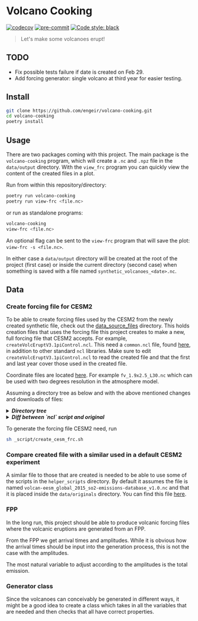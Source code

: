 # Volcano Cooking

[![codecov](https://codecov.io/gh/engeir/volcano-cooking/branch/main/graph/badge.svg?token=8I5VE7LYA4)](https://codecov.io/gh/engeir/volcano-cooking)
[![pre-commit](https://img.shields.io/badge/pre--commit-enabled-brightgreen?logo=pre-commit&logoColor=white)](https://github.com/pre-commit/pre-commit)
[![Code style: black](https://img.shields.io/badge/code%20style-black-000000.svg)](https://github.com/psf/black)

> Let's make some volcanoes erupt!

## TODO

-   Fix possible tests failure if date is created on Feb 29.
-   Add forcing generator: single volcano at third year for easier testing.

## Install

```sh
git clone https://github.com/engeir/volcano-cooking.git
cd volcano-cooking
poetry install
```

## Usage

There are two packages coming with this project. The main package is the `volcano-cooking`
program, which will create a `.nc` and `.npz` file in the `data/output` directory. With
the `view_frc` program you can quickly view the content of the created files in a plot.

Run from within this repository/directory:
```sh
poetry run volcano-cooking
poetry run view-frc <file.nc>
```

or run as standalone programs:

```sh
volcano-cooking
view-frc <file.nc>
```

An optional flag can be sent to the `view-frc` program that will save the plot: `view-frc
-s <file.nc>`.

In either case a `data/output` directory will be created at the root of the project (first
case) or inside the current directory (second case) when something is saved with a file
named `synthetic_volcanoes_<date>.nc`.

## Data

### Create forcing file for CESM2

To be able to create forcing files used by the CESM2 from the newly created synthetic
file, check out the [data_source_files] directory. This holds creation files that uses the
forcing file this project creates to make a new, full forcing file that CESM2 accepts. For
example, `createVolcEruptV3.1piControl.ncl`. This need a `common.ncl` file, found
[here](common-nlc), in addition to other standard `ncl` libraries. Make sure to edit
`createVolcEruptV3.1piControl.ncl` to read the created file and that the first and last
year cover those used in the created file.

Coordinate files are located [here](coord-file). For example `fv_1.9x2.5_L30.nc` which can
be used with two degrees resolution in the atmosphere model.

Assuming a directory tree as below and with the above mentioned changes and downloads of
files:

<details><summary><i><b>Directory tree</b></i></summary><br><ul>

```
.
├── data
│   ├── originals
│   │   ├── createVolcEruptV3.1piControl.ncl
│   │   ├── createVolcEruptV3.1piControl.ncl.original
│   │   ├── fv_0.9x1.25_L30.nc
│   │   ├── fv_1.9x2.5_L30.nc
│   │   ├── volcan-eesm_global_2015_so2-emissions-database_v1.0.nc
│   └── output
│       ├── synthetic_volcanoes_20211126_1128.nc
│       └── synthetic_volcanoes_20211126_1128.npz
├── LICENSE
├── poetry.lock
├── pyproject.toml
├── README.md
├── setup.cfg
├── src
│   └── ...
└── tests
    └── ...
```

</ul></details>

<details><summary><i><b>Diff between `ncl` script and original</b></i></summary><br><ul>

```
1c1
< load "/home/een023/programs/miniconda3/ncl/lib/common.ncl"
---
> load "$CODE_PATH/ncl/lib/common.ncl"
20,21c20,21
<   res="2deg"
<   print("Horizontal resolution not set; defaulting to 2deg (1.9x2.5). For 0.95x1.25: setenv resolution 1deg")
---
>   res="1deg"
>   print("Horizontal resolution not set; defaulting to 1deg (0.95x1.25). For 1.9x2.5: setenv resolution 2deg")
25c25
<   templateFilename = getenv("COORDS2DEG")
---
>   templateFilename = "/glade/work/mmills/inputdata/grids/coords_1.9x2.5_L88_c150828.nc"
28c28
<     templateFilename = getenv("COORDS1DEG")
---
>     templateFilename = "/glade/work/mmills/inputdata/grids/coords_0.95x1.25_L70_c150828.nc"
56,57c56,57
< filepath=getenv("SYNTH_FILE_DIR")+"/"
< outfilepath=getenv("DATA_OUT")+"/"
---
> filepath="/glade/work/mmills/data/VolcanEESM/"
> outfilepath="/glade/p/acom/acom-climate/cesm2/inputdata/atm/cam/chem/stratvolc/"
59,60c59,60
< infilename = getenv("SYNTH_BASE")
< infiletype = getenv("SYNTH_EXT")
---
> infilename   ="volcan-eesm_global_2015_so2-emissions-database_v3.1_c180414"
> infiletype = "nc"
62c62
< outfilename="VolcanEESMvEnger_piControl_SO2_"+firstYear+"-"+lastYear+"average"
---
> outfilename="VolcanEESMv3.10_piControl_SO2_"+firstYear+"-"+lastYear+"average"
```

</ul></details>

To generate the forcing file CESM2 need, run

```sh
sh _script/create_cesm_frc.sh
```

### Compare created file with a similar used in a default CESM2 experiment

A similar file to those that are created is needed to be able to use some of the scripts
in the `helper_scripts` directory. By default it assumes the file is named
`volcan-eesm_global_2015_so2-emissions-database_v1.0.nc` and that it is placed inside the
`data/originals` directory. You can find this file [here](volc-frc).

### FPP

In the long run, this project should be able to produce volcanic forcing files where the
volcanic eruptions are generated from an FPP.

From the FPP we get arrival times and amplitudes. While it is obvious how the arrival
times should be input into the generation process, this is not the case with the
amplitudes.

The most natural variable to adjust according to the amplitudes is the total emission.

### Generator class

Since the volcanoes can conceivably be generated in different ways, it might be a good
idea to create a class which takes in all the variables that are needed and then checks
that all have correct properties.

[data_source_files]: https://svn.code.sf.net/p/codescripts/code/trunk/ncl/emission
[common-ncl]: http://svn.code.sf.net/p/codescripts/code/trunk/ncl/lib/common.ncl
[coord-file]: https://svn-ccsm-inputdata.cgd.ucar.edu/trunk/inputdata/atm/cam/coords/
[vold-frc]: http://catalogue.ceda.ac.uk/uuid/bfbd5ec825fa422f9a858b14ae7b2a0d
